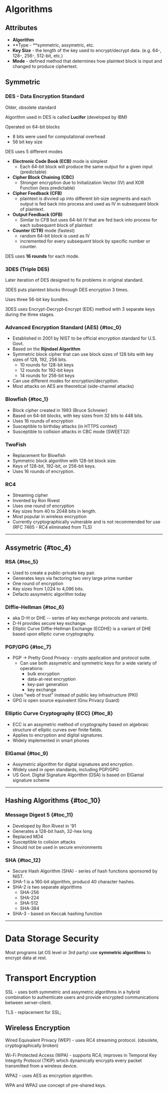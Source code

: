 # Algorithms

## Attributes

* **Algorithm**
* **Type - **symmetric, assymetric, etc.
* **Key Size** - the length of the key used to encrypt/decrypt data. \(e.g. 64-, 128-, 256-, 512-bit, etc.\)
* **Mode** - defined method that determines how plaintext block is input and changed to produce ciphertext.

## Symmetric

### DES - Data Encryption Standard

Older, obsolete standard

Algorithm used in DES is called **Lucifer** \(developed by IBM\)

Operated on 64-bit blocks

* 8 bits were used for computational overhead
* 56 bit key size

DES uses 5 different modes

* **Electronic Code Book \(ECB\)** mode is simplest
  * Each 64-bit block will produce the same output for a given input \(predictable\)
* **Cipher Block Chaining** **\(CBC\)**
  * Stronger encryption due to Initialization Vector \(IV\) and XOR Function \(less predictable\)
* **Cipher Feedback \(CFB\)**
  * plaintext is divvied up into different bit-size segments and each output is fed back into process and used as IV in subsequent block of plaintext.
* **Output Feedback \(OFB\)**
  * Similar to CFB but uses 64-bit IV that are fed back into process for each subsequent block of plaintext
* **Counter \(CTR\)** mode \(fastest\)
  * random 64-bit block is used as IV
  * incremented for every subsequent block by specific number or counter.

DES uses **16 rounds** for each mode.

### 3DES \(Triple DES\)

Later iteration of DES designed to fix problems in original standard.

3DES puts plaintext blocks through DES encryption 3 times.

Uses three 56-bit key bundles.

3DES uses Encrypt-Decrypt-Encrypt \(EDE\) method with 3 separate keys during the three stages.

### Advanced Encryption Standard \(AES\) {#toc_0}

* Established in 2001 by NIST to be official encryption standard for U.S. Govt.
* Based on the
  **Rijndael Algorithm**
* Symmetric block cipher that can use block sizes of 128 bits with key sizes of 128, 192, 256 bits.
  * 10 rounds for 128-bit keys
  * 12 rounds for 192-bit keys
  * 14 rounds for 256-bit keys
* Can use different modes for encryption/decryption.
* Most attacks on AES are theoretical \(side-channel attacks\)

### Blowfish {#toc_1}

* Block cipher created in 1993 \(Bruce Schneier\)
* Based on 64-bit blocks, with key sizes from 32 bits to 448 bits.
* Uses 16 rounds of encryption
* Susceptible to birthday attacks \(in HTTPS context\)
* Susceptible to collision attacks in CBC mode \(SWEET32\)

### TwoFish

* Replacement for Blowfish
* Symmetric block algorithm with 128-bit block size.
* Keys of 128-bit, 192-bit, or 256-bit keys.
* Uses 16 rounds of encryption.

### RC4

* Streaming cipher
* Invented by Ron Rivest
* Uses one round of encryption 
* Key sizes from 40 to 2048 bits in length.
* Most popular in wireless encryption
* Currently cryptographically vulnerable and is not recommended for use \(RFC 7465 - RC4 eliminated from TLS\)    

---

## Assymetric {#toc_4}

### RSA {#toc_5}

* Used to create a public-private key pair.
* Generates keys via factoring two very large prime number
* One round of encryption
* Key sizes from 1,024 to 4,096 bits.
* Defacto assymetric algorithm today

### Diffie-Hellman {#toc_6}

* aka D-H or DHE -- series of key exchange protocols and variants.
* D-H provides secure key exchange.
* Elliptic Curve Diffie-Hellman Exchange \(ECDHE\) is a variant of DHE based upon elliptic curve cryptography.

### PGP/GPG {#toc_7}

* PGP -&gt; Pretty Good Privacy - crypto application and protocol suite.
  * Can use both assymetric and symmetric keys for a wide variety of operations:
    * bulk encryption
    * data-at-rest encryption
    * key-pair generation
    * key exchange
* Uses "web of trust" instead of public key infrastructure \(PKI\)
* GPG is open source equivalent \(Gnu Privacy Guard\)

### Elliptic Curve Cryptography \(ECC\) {#toc_8}

* ECC is an assymetric method of cryptography based on algebraic structure of elliptic curves over finite fields.
* Applies to encryption and digital signatures.
* Widely implemented in smart phones

### ElGamal {#toc_9}

* Assymetric algorithm for digital signatures and encryption.
* Widely used in open standards, including PGP/GPG
* US Govt. Digital Signature Algorithm \(DSA\) is based on ElGamal signature scheme

---

## Hashing Algorithms {#toc_10}

### Message Digest 5 {#toc_11}

* Developed by Ron Rivest in '91
* Generates a 128-bit hash, 32-hex long
* Replaced MD4
* Susceptible to colision attacks
* Should not be used in secure environments

### SHA {#toc_12}

* Secure Hash Algorithm \(SHA\) - series of hash functions sponsored by NIST.
* SHA-1 is a 160-bit algorithm, producd 40 character hashes.
* SHA-2 is two separate algorithms
  * SHA-256
  * SHA-224
  * SHA-512
  * SHA-384
* SHA-3 - based on Keccak hashing function

---

# Data Storage Security

Most programs \(at OS level or 3rd party\) use **symmetric algorithms** to encrypt data at rest.

# Transport Encryption

SSL - uses both symmetric and assymetric algorithms in a hybrid combination to authenticate users and provide encrypted communications between server-client.

TLS - replacement for SSL;

## Wireless Encryption

Wired Equivalent Privacy \(WEP\) - uses RC4 streaming protocol. \(obsolete, cryptographically broken\)

Wi-Fi Protected Access \(WPA\) - supports RC4; improves in Temporal Key Integrity Protocol \(TKIP\) which dynamically encrypts every packet transmitted from a wireless device.

WPA2 - uses AES as encryption algorithm.

WPA and WPA2 use concept of pre-shared keys.



